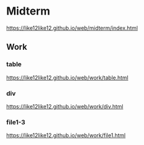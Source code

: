 # Midterm
https://like12like12.github.io/web/midterm/index.html
## Work
### table
https://like12like12.github.io/web/work/table.html
### div
https://like12like12.github.io/web/work/div.html
### file1-3
https://like12like12.github.io/web/work/file1.html

